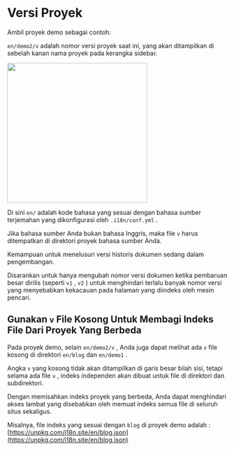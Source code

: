 # Versi Proyek

Ambil proyek demo sebagai contoh:

`en/demo2/v` adalah nomor versi proyek saat ini, yang akan ditampilkan di sebelah kanan nama proyek pada kerangka sidebar.

<img src="https://p.3ti.site/1721290486.avif" width="320px">

Di sini `en/` adalah kode bahasa yang sesuai dengan bahasa sumber terjemahan yang dikonfigurasi oleh `.i18n/conf.yml` .

Jika bahasa sumber Anda bukan bahasa Inggris, maka file `v` harus ditempatkan di direktori proyek bahasa sumber Anda.

Kemampuan untuk menelusuri versi historis dokumen sedang dalam pengembangan.

Disarankan untuk hanya mengubah nomor versi dokumen ketika pembaruan besar dirilis (seperti `v1` , `v2` ) untuk menghindari terlalu banyak nomor versi yang menyebabkan kekacauan pada halaman yang diindeks oleh mesin pencari.

## Gunakan `v` File Kosong Untuk Membagi Indeks File Dari Proyek Yang Berbeda

Pada proyek demo, selain `en/demo2/v` , Anda juga dapat melihat ada `v` file kosong di direktori `en/blog` dan `en/demo1` .

Angka `v` yang kosong tidak akan ditampilkan di garis besar bilah sisi, tetapi selama ada file `v` , indeks independen akan dibuat untuk file di direktori dan subdirektori.

Dengan memisahkan indeks proyek yang berbeda, Anda dapat menghindari akses lambat yang disebabkan oleh memuat indeks semua file di seluruh situs sekaligus.

Misalnya, file indeks yang sesuai dengan `blog` di proyek demo adalah : [https://unpkg.com/i18n.site/en/blog.json](https://unpkg.com/i18n.site/en/blog.json)